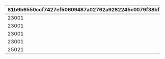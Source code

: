 |81b9b6550ccf7427ef50609487a02762a9282245c0079f38bf7a66e75e7c707b|56cc0b366cfb843d6685d547146555752d575b7537aa9ed1ea2377d25a0b8dbe|6ba2e41cdb567b944d142343079ca1242ed6acbd6f4c1a2e335765ebb2b68c17|a89dd92428800166b12cf9a194b007151c8b52f63f4410f2ce4e91e139e226bd|184299ca9f378807c4cdee96f31fdb5432ac95b4c55d813824bdb7f807a328be|923bf625e5eb66ad59a2fe4b99cb2106ad6bb1670ec73b2961fbc403d2c52055|5b1a7f7a98103dcd7de22d0f732faf710dcba2df702937e056f2fcc055391b60|2aebb592b479c0116557e8a84296c17554340e3a224e2e54d4ed0e2ec1cfd27e|d62371c3067b562ab7ad278a6afb39c17851fc04fbd23f328372ad02b6b47fd6|7023ade8c5ea63535f6277a18093b854b22ce34b1e3edcdea1ade72f0cf6171a|8b318b984c4fc29fa71c914f4671bf04c3ced31708f48249067a017dd8105892|01446e463ca7c0ae0808bd98d63b6c0ac19885d65f0d89cafab025f00dfaedea|
| --- | --- | --- | --- | --- | --- | --- | --- | --- | --- | --- | --- |
|23001|50003|0|0|1001|10011|20003|1|804100101|94002|1|22003|
|23001|50003|1|1|1002|10021|91002|1|804100201|94002|4|22003|
|23001|50003|1|4|1003|10031|91002|1|804100301|94002|7|22003|
|23001|50003|1|7|1004|10040|91002|0|0|94002|10|22003|
|25021|21953|0|10|1005|10050|4104402|0|0|91002|11|140001|